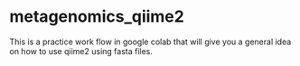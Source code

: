 # metagenomics_qiime2
This is a practice work flow in google colab that will give you a general idea on how to use qiime2 using fasta files.
